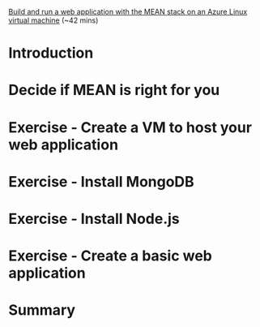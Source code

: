 [Build and run a web application with the MEAN stack on an Azure Linux virtual machine](https://docs.microsoft.com/en-us/learn/modules/build-a-web-app-with-mean-on-a-linux-vm/) (~42 mins)

# Introduction

# Decide if MEAN is right for you

# Exercise - Create a VM to host your web application

# Exercise - Install MongoDB

# Exercise - Install Node.js

# Exercise - Create a basic web application

# Summary
